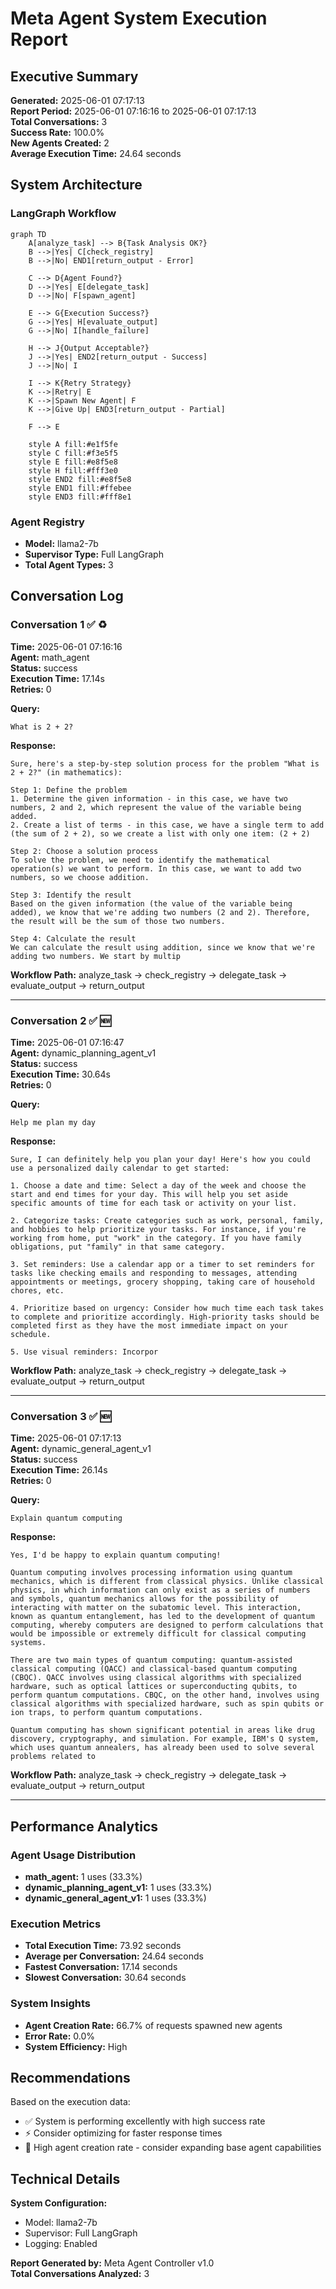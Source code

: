 # Meta Agent System Execution Report

## Executive Summary
**Generated:** 2025-06-01 07:17:13  
**Report Period:** 2025-06-01 07:16:16 to 2025-06-01 07:17:13  
**Total Conversations:** 3  
**Success Rate:** 100.0%  
**New Agents Created:** 2  
**Average Execution Time:** 24.64 seconds  

## System Architecture

### LangGraph Workflow
```mermaid
graph TD
    A[analyze_task] --> B{Task Analysis OK?}
    B -->|Yes| C[check_registry]
    B -->|No| END1[return_output - Error]
    
    C --> D{Agent Found?}
    D -->|Yes| E[delegate_task]
    D -->|No| F[spawn_agent]
    
    E --> G{Execution Success?}
    G -->|Yes| H[evaluate_output]
    G -->|No| I[handle_failure]
    
    H --> J{Output Acceptable?}
    J -->|Yes| END2[return_output - Success]
    J -->|No| I
    
    I --> K{Retry Strategy}
    K -->|Retry| E
    K -->|Spawn New Agent| F
    K -->|Give Up| END3[return_output - Partial]
    
    F --> E
    
    style A fill:#e1f5fe
    style C fill:#f3e5f5
    style E fill:#e8f5e8
    style H fill:#fff3e0
    style END2 fill:#e8f5e8
    style END1 fill:#ffebee
    style END3 fill:#fff8e1
```

### Agent Registry
- **Model:** llama2-7b
- **Supervisor Type:** Full LangGraph
- **Total Agent Types:** 3

## Conversation Log

### Conversation 1 ✅ ♻️
**Time:** 2025-06-01 07:16:16  
**Agent:** math_agent  
**Status:** success  
**Execution Time:** 17.14s  
**Retries:** 0  

**Query:**
```
What is 2 + 2?
```

**Response:**
```
Sure, here's a step-by-step solution process for the problem "What is 2 + 2?" (in mathematics):

Step 1: Define the problem
1. Determine the given information - in this case, we have two numbers, 2 and 2, which represent the value of the variable being added.
2. Create a list of terms - in this case, we have a single term to add (the sum of 2 + 2), so we create a list with only one item: (2 + 2)

Step 2: Choose a solution process
To solve the problem, we need to identify the mathematical operation(s) we want to perform. In this case, we want to add two numbers, so we choose addition.

Step 3: Identify the result
Based on the given information (the value of the variable being added), we know that we're adding two numbers (2 and 2). Therefore, the result will be the sum of those two numbers.

Step 4: Calculate the result
We can calculate the result using addition, since we know that we're adding two numbers. We start by multip
```

**Workflow Path:** analyze_task → check_registry → delegate_task → evaluate_output → return_output

---

### Conversation 2 ✅ 🆕
**Time:** 2025-06-01 07:16:47  
**Agent:** dynamic_planning_agent_v1  
**Status:** success  
**Execution Time:** 30.64s  
**Retries:** 0  

**Query:**
```
Help me plan my day
```

**Response:**
```
Sure, I can definitely help you plan your day! Here's how you could use a personalized daily calendar to get started:

1. Choose a date and time: Select a day of the week and choose the start and end times for your day. This will help you set aside specific amounts of time for each task or activity on your list.

2. Categorize tasks: Create categories such as work, personal, family, and hobbies to help prioritize your tasks. For instance, if you're working from home, put "work" in the category. If you have family obligations, put "family" in that same category.

3. Set reminders: Use a calendar app or a timer to set reminders for tasks like checking emails and responding to messages, attending appointments or meetings, grocery shopping, taking care of household chores, etc.

4. Prioritize based on urgency: Consider how much time each task takes to complete and prioritize accordingly. High-priority tasks should be completed first as they have the most immediate impact on your schedule.

5. Use visual reminders: Incorpor
```

**Workflow Path:** analyze_task → check_registry → delegate_task → evaluate_output → return_output

---

### Conversation 3 ✅ 🆕
**Time:** 2025-06-01 07:17:13  
**Agent:** dynamic_general_agent_v1  
**Status:** success  
**Execution Time:** 26.14s  
**Retries:** 0  

**Query:**
```
Explain quantum computing
```

**Response:**
```
Yes, I'd be happy to explain quantum computing!

Quantum computing involves processing information using quantum mechanics, which is different from classical physics. Unlike classical physics, in which information can only exist as a series of numbers and symbols, quantum mechanics allows for the possibility of interacting with matter on the subatomic level. This interaction, known as quantum entanglement, has led to the development of quantum computing, whereby computers are designed to perform calculations that would be impossible or extremely difficult for classical computing systems.

There are two main types of quantum computing: quantum-assisted classical computing (QACC) and classical-based quantum computing (CBQC). QACC involves using classical algorithms with specialized hardware, such as optical lattices or superconducting qubits, to perform quantum computations. CBQC, on the other hand, involves using classical algorithms with specialized hardware, such as spin qubits or ion traps, to perform quantum computations.

Quantum computing has shown significant potential in areas like drug discovery, cryptography, and simulation. For example, IBM's Q system, which uses quantum annealers, has already been used to solve several problems related to
```

**Workflow Path:** analyze_task → check_registry → delegate_task → evaluate_output → return_output

---

## Performance Analytics

### Agent Usage Distribution
- **math_agent:** 1 uses (33.3%)
- **dynamic_planning_agent_v1:** 1 uses (33.3%)
- **dynamic_general_agent_v1:** 1 uses (33.3%)

### Execution Metrics
- **Total Execution Time:** 73.92 seconds
- **Average per Conversation:** 24.64 seconds
- **Fastest Conversation:** 17.14 seconds
- **Slowest Conversation:** 30.64 seconds

### System Insights
- **Agent Creation Rate:** 66.7% of requests spawned new agents
- **Error Rate:** 0.0%
- **System Efficiency:** High

## Recommendations

Based on the execution data:

- ✅ System is performing excellently with high success rate
- ⚡ Consider optimizing for faster response times
- 🤖 High agent creation rate - consider expanding base agent capabilities

## Technical Details

**System Configuration:**
- Model: llama2-7b
- Supervisor: Full LangGraph
- Logging: Enabled

**Report Generated by:** Meta Agent Controller v1.0  
**Total Conversations Analyzed:** 3

